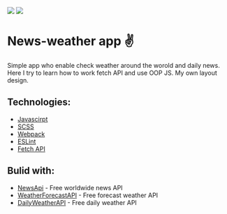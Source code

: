 ![](https://github.com/Dzejkoo/daily-dashboard/blob/main/src/images/github/weather-image.png?raw=true)
![](https://github.com/Dzejkoo/daily-dashboard/blob/main/src/images/github/news-image.png?raw=true)

# News-weather app ✌️

Simple app who enable check weather around the worold and daily news. Here I try to learn how to work fetch API and use OOP JS. My own layout design. 

## Technologies: 
- [Javascirpt](https://www.javascript.com/)
- [SCSS](https://sass-lang.com/)
- [Webpack](https://webpack.js.org/)
- [ESLint](https://eslint.org/)
- [Fetch API](https://developer.mozilla.org/en-US/docs/Web/API/Fetch_API) 
## Bulid with:
  - [NewsApi](https://newsapi.org/) - Free worldwide news API 
  - [WeatherForecastAPI](https://www.weatherbit.io/) - Free forecast weather API 
  - [DailyWeatherAPI](https://openweathermap.org/) - Free daily weather API


